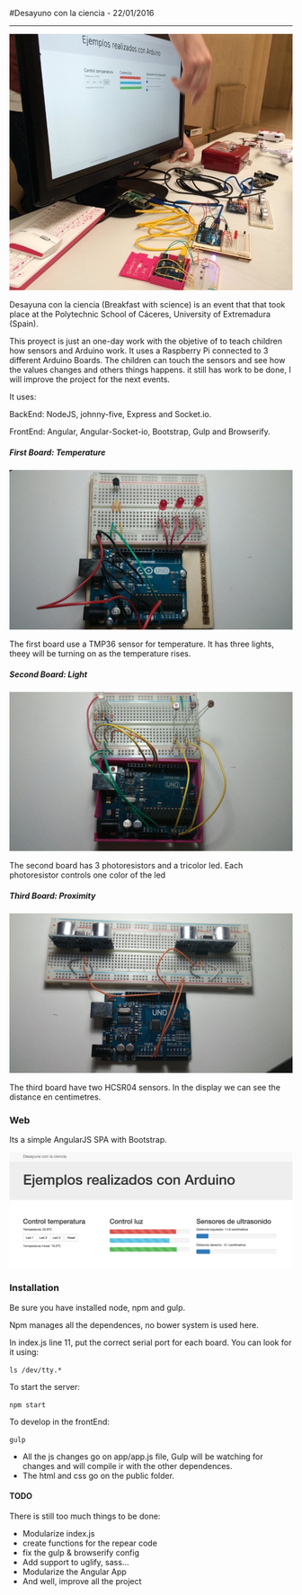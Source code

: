 #Desayuno con la ciencia - 22/01/2016
- - -

![Alt text](docs/all.jpg?raw=true "Full Setup")

Desayuna con la ciencia (Breakfast with science) is an event that that took place at the Polytechnic School of Cáceres, University of Extremadura (Spain).

This proyect is just an one-day work with the objetive of to teach children how sensors and Arduino work. It uses a Raspberry Pi connected to 3 different Arduino Boards. The children can touch the sensors and see how the values changes and others things happens. it still has work to be done, I will improve the project for the next events.

It uses:

BackEnd:  NodeJS, johnny-five, Express and Socket.io.

FrontEnd: Angular, Angular-Socket-io, Bootstrap, Gulp and Browserify.

##### First Board: Temperature

![Alt text](docs/FirstOne.jpg?raw=true "First One")

The first board use a TMP36 sensor for temperature. It has three lights, theey will be turning on as the temperature rises.

##### Second Board: Light

![Alt text](docs/SecondOne.jpg?raw=true "Second One")

The second board has 3 photoresistors and a tricolor led. Each photoresistor controls one color of the led

##### Third Board: Proximity

![Alt text](docs/ThirdOne.jpg?raw=true "Third One")

The third board have two HCSR04 sensors. In the display we can see the distance en centimetres.

### Web

Its a simple AngularJS SPA with Bootstrap.

![Alt text](docs/web.png?raw=true "Third One")

### Installation

Be sure you have installed node, npm and gulp.

Npm manages all the dependences, no bower system is used here.

In index.js line 11, put the correct serial port for each board. You can look for it using:

`ls /dev/tty.*`

To start the server:

`npm start`

To develop in the frontEnd:

`gulp`

- All the js changes go on app/app.js file, Gulp will be watching for changes and will compile ir with the other dependences.
- The html and css go on the public folder.

#### TODO

There is still too much things to be done:

- Modularize index.js
- create functions for the repear code
- fix the gulp & browserify config
- Add support to uglify, sass...
- Modularize the Angular App
- And well, improve all the project
